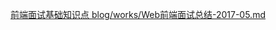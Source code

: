 [前端面试基础知识点 blog/works/Web前端面试总结-2017-05.md](https://github.com/Xing-Chuan/blog/blob/master/works/Web%E5%89%8D%E7%AB%AF%E9%9D%A2%E8%AF%95%E6%80%BB%E7%BB%93-2017-05.md)
